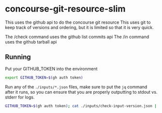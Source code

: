 # concourse-git-resource-slim

This uses the github api to do the concourse git resource
This uses git to keep track of versions and ordering, but it is limited so that
it is very quick.

The /check command uses the github list commits api
The /in command uses the github tarball api

## Running

Put your GITHUB_TOKEN into the environment

```bash
export GITHUB_TOKEN=$(gh auth token)
```

Run any of the `./inputs/*.json` files, make sure to put the `jq` command after
it runs, so you can ensure that you are properly outputting to stdout vs. stderr
for logs.

```bash
GITHUB_TOKEN=$(gh auth token); cat ./inputs/check-input-version.json | jq --arg token "$GITHUB_TOKEN" '.source["auth-token"] = $token' | make run-check | jq
```
